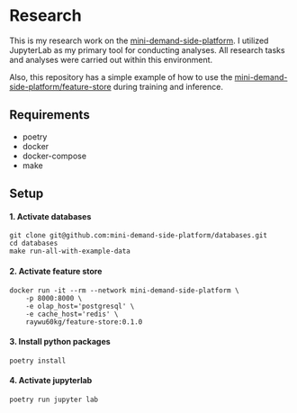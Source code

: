 # Research
This is my research work on the [mini-demand-side-platform](https://github.com/mini-demand-side-platform/mini-demand-side-platform). I utilized JupyterLab as my primary tool for conducting analyses. All research tasks and analyses were carried out within this environment.

Also, this repository has a simple example of how to use the [mini-demand-side-platform/feature-store](https://github.com/mini-demand-side-platform/feature-store) during training and inference.

## Requirements
- poetry
- docker
- docker-compose 
- make

## Setup
#### 1. Activate databases 
```
git clone git@github.com:mini-demand-side-platform/databases.git
cd databases 
make run-all-with-example-data
```
#### 2. Activate feature store
```
docker run -it --rm --network mini-demand-side-platform \
    -p 8000:8000 \
	-e olap_host='postgresql' \
	-e cache_host='redis' \
	raywu60kg/feature-store:0.1.0
```

#### 3. Install python packages
```
poetry install
```

#### 4. Activate jupyterlab
```
poetry run jupyter lab
```

